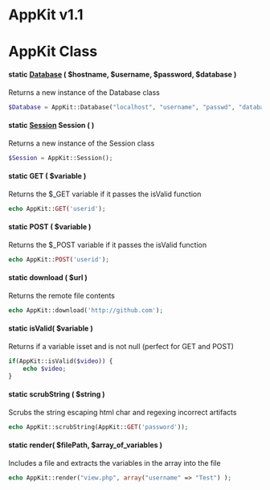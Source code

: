 AppKit v1.1
===========

# AppKit Class

#### static [Database](Database.md "Database") ( $hostname, $username, $password, $database )
Returns a new instance of the Database class
```php
$Database = AppKit::Database("localhost", "username", "passwd", "database_name");
```

#### static [Session](Session.md, "Session") Session ( )
Returns a new instance of the Session class
```php
$Session = AppKit::Session();
```

#### static GET ( $variable )
Returns the $_GET variable if it passes the isValid function
```php
echo AppKit::GET('userid');
```

#### static POST ( $variable )
Returns the $_POST variable if it passes the isValid function
```php
echo AppKit::POST('userid');
```

#### static download ( $url )
Returns the remote file contents
```php
echo AppKit::download('http://github.com');
```

#### static isValid( $variable )
Returns if a variable isset and is not null (perfect for GET and POST)
```php
if(AppKit::isValid($video)) {
	echo $video;
}
```

#### static scrubString ( $string )
Scrubs the string escaping html char and regexing incorrect artifacts
```php
echo AppKit::scrubString(AppKit::GET('password'));
```

#### static render( $filePath, $array_of_variables )
Includes a file and extracts the variables in the array into the file
```php
echo AppKit::render("view.php", array("username" => "Test") );
```


